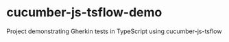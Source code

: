 # cucumber-js-tsflow-demo
Project demonstrating Gherkin tests in TypeScript using cucumber-js-tsflow
